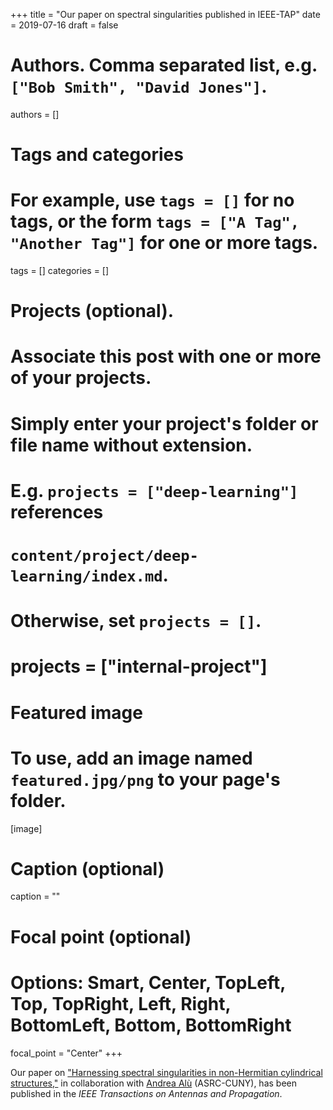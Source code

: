 +++
title = "Our paper on spectral singularities published in IEEE-TAP"
date = 2019-07-16
draft = false

# Authors. Comma separated list, e.g. `["Bob Smith", "David Jones"]`.
authors = []

# Tags and categories
# For example, use `tags = []` for no tags, or the form `tags = ["A Tag", "Another Tag"]` for one or more tags.
tags = []
categories = []

# Projects (optional).
#   Associate this post with one or more of your projects.
#   Simply enter your project's folder or file name without extension.
#   E.g. `projects = ["deep-learning"]` references
#   `content/project/deep-learning/index.md`.
#   Otherwise, set `projects = []`.
# projects = ["internal-project"]

# Featured image
# To use, add an image named `featured.jpg/png` to your page's folder.
[image]
  # Caption (optional)
  caption = ""

  # Focal point (optional)
  # Options: Smart, Center, TopLeft, Top, TopRight, Left, Right, BottomLeft, Bottom, BottomRight
  focal_point = "Center"
+++

Our paper on ["Harnessing spectral singularities in non-Hermitian cylindrical structures,"](/publication/ij-136-ieee-tap-2019/)
in collaboration with [Andrea Alù](https://www.gc.cuny.edu/Faculty/Core-Bios/Andrea-Alu) (ASRC-CUNY),
has been published in the *IEEE Transactions on Antennas and Propagation*.
